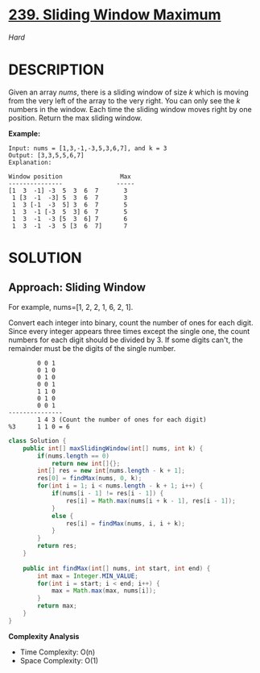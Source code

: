 # [239. Sliding Window Maximum](https://leetcode.com/problems/sliding-window-maximum/)

*Hard*

# DESCRIPTION

Given an array *nums*, there is a sliding window of size *k* which is moving from the very left of the array to the very right. You can only see the *k* numbers in the window. Each time the sliding window moves right by one position. Return the max sliding window.

**Example:**

```
Input: nums = [1,3,-1,-3,5,3,6,7], and k = 3
Output: [3,3,5,5,6,7] 
Explanation: 

Window position                Max
---------------               -----
[1  3  -1] -3  5  3  6  7       3
 1 [3  -1  -3] 5  3  6  7       3
 1  3 [-1  -3  5] 3  6  7       5
 1  3  -1 [-3  5  3] 6  7       5
 1  3  -1  -3 [5  3  6] 7       6
 1  3  -1  -3  5 [3  6  7]      7
```

# SOLUTION

## Approach: Sliding Window

For example, nums=[1, 2, 2, 1, 6, 2, 1].

Convert each integer into binary, count the number of ones for each digit. Since every integer appears three times except the single one, the count numbers for each digit should be divided by 3. If some digits can't, the remainder must be the digits of the single number.

```
		0 0 1
		0 1 0
		0 1 0
		0 0 1
		1 1 0
		0 1 0
		0 0 1
---------------
		1 4 3 (Count the number of ones for each digit)
%3  	1 1 0 = 6
```



```java
class Solution {
    public int[] maxSlidingWindow(int[] nums, int k) {
        if(nums.length == 0)
            return new int[]{};
        int[] res = new int[nums.length - k + 1];
        res[0] = findMax(nums, 0, k);
        for(int i = 1; i < nums.length - k + 1; i++) {
            if(nums[i - 1] != res[i - 1]) {
                res[i] = Math.max(nums[i + k - 1], res[i - 1]);
            }
            else {
                res[i] = findMax(nums, i, i + k);
            }
        }
        return res;
    }
    
    public int findMax(int[] nums, int start, int end) {
        int max = Integer.MIN_VALUE;
        for(int i = start; i < end; i++) {
            max = Math.max(max, nums[i]);
        }
        return max;
    }
}
```

**Complexity Analysis**

- Time Complexity: O(n)
- Space Complexity: O(1)